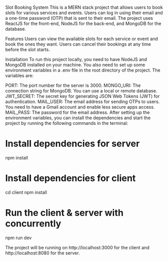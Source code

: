 Slot Booking System
This is a MERN stack project that allows users to book slots for various services and events. Users can log in using their email and a one-time password (OTP) that is sent to their email. The project uses ReactJS for the front-end, NodeJS for the back-end, and MongoDB for the database.

Features
Users can view the available slots for each service or event and book the ones they want.
Users can cancel their bookings at any time before the slot starts.

Installation
To run this project locally, you need to have NodeJS and MongoDB installed on your machine. You also need to set up some environment variables in a .env file in the root directory of the project. The variables are:

PORT: The port number for the server is 3000.
MONGO_URI: The connection string for MongoDB. You can use a local or remote database.
JWT_SECRET: The secret key for generating JSON Web Tokens (JWT) for authentication.
MAIL_USER: The email address for sending OTPs to users. You need to have a Gmail account and enable less secure apps access.
MAIL_PASS: The password for the email address.
After setting up the environment variables, you can install the dependencies and start the project by running the following commands in the terminal:

# Install dependencies for server
npm install

# Install dependencies for client
cd client
npm install

# Run the client & server with concurrently
npm run dev

The project will be running on http://localhost:3000 for the client and http://localhost:8080 for the server.
